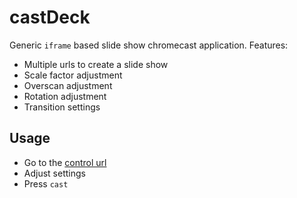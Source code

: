 castDeck
========

Generic `iframe` based slide show chromecast application. Features:

- Multiple urls to create a slide show
- Scale factor adjustment
- Overscan adjustment
- Rotation adjustment
- Transition settings

Usage
-----

- Go to the [control url](https://firstlegoleague.github.io/castDeck)
- Adjust settings
- Press `cast`